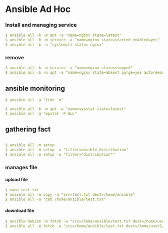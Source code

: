 # Ansible Ad Hoc
### Install and managing service
```yml
$ ansible all -b -m apt -a "name=nginx state=latest"
$ ansible all -b -m service -a "name=nginx state=started enabled=yes"
$ ansible all -b -a "systemctl status nginx"
```

### remove

```yml
$ ansible all -b -m service -a "name=nginx state=stopped"
$ ansible all -b -m apt -a "name=nginx state=absent purge=yes autoremove=yes"

```
## ansible  monitoring
```yml
$ ansible all -a "free -m"

$ ansible all -b -m apt -a "name=sysstat state=latest"
$ ansible all -a "mpstat -P ALL"

```
## gathering fact
```yml

$ ansible all -m setup
$ ansible all -m setup -a "filter=ansible_distribution"
$ ansible all -m setup -a "filter=*distribution*"

```
### manages file


#### upload file

```yml
$ nano test.txt
$ ansible all -m copy -a "src=test.txt dest=/home/ansible"
$ ansible all -a "cat /home/ansible/test.txt"

```
#### download file
```yml
$ ansible debian -m fetch -a "src=/home/ansible/test.txt dest=/home/user1/ flat=yes"
$ ansible all -m fetch -a "src=/home/ansible/test.txt dest=/home/user1/ flat=yes"
```




